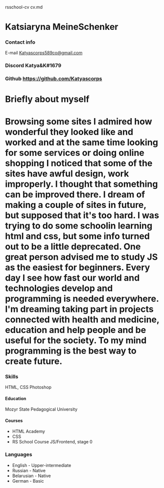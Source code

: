 rsschool-cv cv.md 
# Katsiaryna MeineSchenker
### Contact info
E-mail Katyascorps589co@gmail.com
### Discord  Katya&K#1679
### Github  https://github.com/Katyascorps 
#
# Briefly about myself
Browsing some sites I admired how wonderful they looked like and worked and at the same time looking for some services or doing online shopping I noticed that some of the sites have awful design, work improperly. I thought that something can be improved there. I dream of making a couple of sites in future, but supposed that it's too hard. I was trying to do some schoolin learning html and css, but  some info turned out to be a little deprecated. One great person advised me to study JS as the easiest for beginners. Every day I see how fast our world and technologies develop and programming is needed everywhere. I'm dreaming taking part in projects connected with health and medicine, education and help people and be useful for the society. To my mind programming is the best way to create future.
====

### Skills 
HTML, CSS 
Photoshop
#### 

#### Education
Mozyr State Pedagogical University
#### Courses
* HTML Academy
* CSS
* RS School Course JS/Frontend, stage 0

### Languages
* English - Upper-intermediate
* Russian - Native
* Belarusian - Native
* German - Basic
